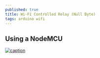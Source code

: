 ```yaml
---
published: true
title: Wi-Fi Controlled Relay (Null Byte)
tags: arduino wifi
---
```

## Using a NodeMCU

[![caption](https://img.youtube.com/vi/ylKOYohHyvQ/0.jpg)](https://www.youtube.com/watch?v=ylKOYohHyvQ)
